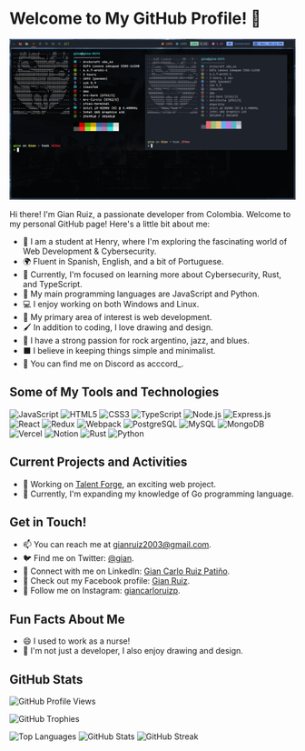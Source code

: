 
# Welcome to My GitHub Profile! 👋

![Header](https://github.com/Giankrp/Giankrp/blob/main/Screenshot_2023-07-31-17-16-05_1366x768.png)

Hi there! I'm Gian Ruiz, a passionate developer from Colombia. Welcome to my personal GitHub page! Here's a little bit about me:

- 🏫 I am a student at Henry, where I'm exploring the fascinating world of Web Development & Cybersecurity.
- 🌍 Fluent in Spanish, English, and a bit of Portuguese.
- 🔎 Currently, I'm focused on learning more about Cybersecurity, Rust, and TypeScript.
- 🌟 My main programming languages are JavaScript and Python.
- 💻 I enjoy working on both Windows and Linux.
- 🚩 My primary area of interest is web development.
- 🖌️ In addition to coding, I love drawing and design.
- 🎵 I have a strong passion for rock argentino, jazz, and blues.
- ⬛ I believe in keeping things simple and minimalist.
- 💎 You can find me on Discord as acccord_.

## Some of My Tools and Technologies

![JavaScript](https://img.shields.io/badge/javascript-%23000000?style=for-the-badge&logo=javascript&logoColor=white)
![HTML5](https://img.shields.io/badge/html5-%23000000?style=for-the-badge&logo=html5&logoColor=white)
![CSS3](https://img.shields.io/badge/css3-%23000000?style=for-the-badge&logo=css3&logoColor=white)
![TypeScript](https://img.shields.io/badge/typescript-%23000000?style=for-the-badge&logo=typescript&logoColor=white)
![Node.js](https://img.shields.io/badge/node.js-%23000000?style=for-the-badge&logo=node.js&logoColor=white)
![Express.js](https://img.shields.io/badge/Express.js-%23000000?style=for-the-badge)
![React](https://img.shields.io/badge/react-%23000000?style=for-the-badge&logo=react&logoColor=white)
![Redux](https://img.shields.io/badge/redux-%23000000?style=for-the-badge&logo=redux&logoColor=white)
![Webpack](https://img.shields.io/badge/webpack-%23000000.svg?style=for-the-badge&logo=webpack&logoColor=white)
![PostgreSQL](https://img.shields.io/badge/postgres-%23000000?style=for-the-badge&logo=postgresql&logoColor=white)
![MySQL](https://img.shields.io/badge/MySQL-%23000000?style=for-the-badge&logo=mysql&logoColor=white)
![MongoDB](https://img.shields.io/badge/MongoDB-%23000000?style=for-the-badge&logo=mongodb&logoColor=white)
![Vercel](https://img.shields.io/badge/Vercel-%23000000?style=for-the-badge&logo=vercel&logoColor=white)
![Notion](https://img.shields.io/badge/Notion-%23000000?style=for-the-badge&logo=notion&logoColor=white)
![Rust](https://img.shields.io/badge/-Rust-%23000000?style=for-the-badge&logo=rust&logoColor=white)
![Python](https://img.shields.io/badge/-Python-%23000000?style=for-the-badge&logo=python&logoColor=white)

## Current Projects and Activities

- 🚀 Working on [Talent Forge](https://deploy-front-end-git-main-shakkus.vercel.app/), an exciting web project.
- 🌱 Currently, I'm expanding my knowledge of Go programming language.

## Get in Touch!

- 📫 You can reach me at gianruiz2003@gmail.com.
- 🐦 Find me on Twitter: [@gian](https://twitter.com/gian).
- 🔗 Connect with me on LinkedIn: [Gian Carlo Ruiz Patiño](https://linkedin.com/in/gian%20carlo%20ruiz%20patiño).
- 📘 Check out my Facebook profile: [Gian Ruiz](https://fb.com/gian%20ruiz).
- 📸 Follow me on Instagram: [giancarloruizp](https://instagram.com/giancarloruizp).

## Fun Facts About Me

- 😄 I used to work as a nurse!
- 🎨 I'm not just a developer, I also enjoy drawing and design.

## GitHub Stats

![GitHub Profile Views](https://komarev.com/ghpvc/?username=giankrp&label=Profile%20views&color=0e75b6&style=flat)

![GitHub Trophies](https://github-profile-trophy.vercel.app/?username=giankrp)

![Top Languages](https://github-readme-stats.vercel.app/api/top-langs?username=giankrp&show_icons=true&locale=en&layout=compact)
![GitHub Stats](https://github-readme-stats.vercel.app/api?username=giankrp&show_icons=true&locale=en)
![GitHub Streak](https://github-readme-streak-stats.herokuapp.com/?user=giankrp)

